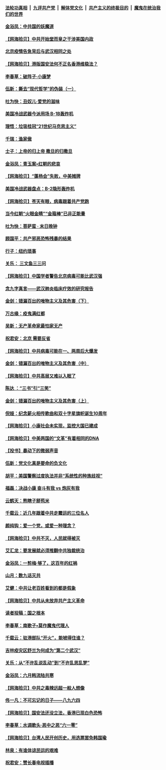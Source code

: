 ####  [法轮功真相](../../../../basic/blob/master/README.md?t=06250931) &nbsp;|&nbsp; [九评共产党](../../../../9ping.md/blob/master/README.md?t=06250931) &nbsp;|&nbsp; [解体党文化](../../../../jtdwh.md/blob/master/README.md?t=06250931)  &nbsp;|&nbsp; [共产主义的终极目的](../../../../gczydzjmd.md/blob/master/README.md?t=06250931) &nbsp;|&nbsp; [魔鬼在统治我们的世界](../../../../mgztzwmdsj.md/blob/master/README.md?t=06250931) 

#### [金浴凤：中共国的妖魔道](../pages/nsc993/n12208163.md?t=06250931) 

#### [【网海拾贝】中共开始堂而皇之干涉美国内政](../pages/nsc993/n12205646.md?t=06250931) 

#### [北京疫情告急背后与武汉相同之处](../pages/nsc993/n12201610.md?t=06250931) 

#### [【网海拾贝】港版国安法何不正名香港维稳法？](../pages/nsc993/n12203675.md?t=06250931) 

#### [李春草：破阵子·小康梦](../pages/nsc993/n12202996.md?t=06250931) 

#### [伍新：撕去“现代哲学”的伪装（一）](../pages/nsc993/n12202666.md?t=06250931) 

#### [吐为快：丑奴儿·爱党的滋味](../pages/nsc993/n12202630.md?t=06250931) 

#### [美国冷战武器今派用场 B-1B轰炸机](../pages/nsc993/n12202368.md?t=06250931) 

#### [理悟：垃圾桂冠“21世纪马克思主义”](../pages/nsc993/n12201220.md?t=06250931) 

#### [千瑞：渔家傲](../pages/nsc993/n12201174.md?t=06250931) 

#### [士子：上帝的归上帝 撒旦的归撒旦](../pages/nsc993/n12199902.md?t=06250931) 

#### [金浴凤：青玉案•红朝的悲哀](../pages/nsc993/n12199650.md?t=06250931) 

#### [【网海拾贝】“蓬杨会”失败，中美摊牌](../pages/nsc993/n12199598.md?t=06250931) 

#### [美国冷战武器盘点：B-2隐形轰炸机](../pages/nsc993/n12199226.md?t=06250931) 

#### [【网海拾贝】苍天有眼，病毒跟着共产党跑](../pages/nsc993/n12197648.md?t=06250931) 

#### [当今红朝“火眼金睛”“金箍棒”已非正能量](../pages/nsc993/n12196834.md?t=06250931) 

#### [吐为快：菩萨蛮 · 末日晚钟](../pages/nsc993/n12196689.md?t=06250931) 

#### [顾国平：共产邪恶恐怖残暴的结果](../pages/nsc993/n12195238.md?t=06250931) 

#### [行子：纽约琐事](../pages/nsc993/n12194752.md?t=06250931) 

#### [关乐： 三文鱼三三问](../pages/nsc993/n12194626.md?t=06250931) 

#### [【网海拾贝】中国学者警告北京病毒可能比武汉强](../pages/nsc993/n12193964.md?t=06250931) 

#### [念九字真言——武汉肺炎临床疗效的研究报告](../pages/nsc993/n12190804.md?t=06250931) 

#### [金剑：错漏百出的唯物主义及其危害（下）](../pages/nsc993/n12191909.md?t=06250931) 

#### [万古缘：疫鬼满红都](../pages/nsc993/n12191847.md?t=06250931) 

#### [吴新：无产革命家最怕家无产](../pages/nsc993/n12191806.md?t=06250931) 

#### [祝君安：北京 需要反省](../pages/nsc993/n12191766.md?t=06250931) 

#### [【网海拾贝】中共病毒可能在一、两周后大爆发](../pages/nsc993/n12190517.md?t=06250931) 

#### [金剑：错漏百出的唯物主义及其危害（中）](../pages/nsc993/n12188778.md?t=06250931) 

#### [【网海拾贝】中共高层又难以入眠了](../pages/nsc993/n12188425.md?t=06250931) 

#### [陈达 ：“三书”引“三笑”](../pages/nsc993/n12187929.md?t=06250931) 

#### [金剑：错漏百出的唯物主义及其危害（上）](../pages/nsc993/n12186502.md?t=06250931) 

#### [倪娅：纪念薪火相传歌曲和双十字星旗帜诞生10周年](../pages/nsc993/n12186439.md?t=06250931) 

#### [【网海拾贝】小康社会未实现，监控大国已建成](../pages/nsc993/n12185468.md?t=06250931) 

#### [【网海拾贝】中美两国的“文革”有着相同的DNA](../pages/nsc993/n12184487.md?t=06250931) 

#### [【投书】暴动下的微弱声音](../pages/nsc993/n12183493.md?t=06250931) 

#### [伍新：党文化真是要命的负文化](../pages/nsc993/n12182742.md?t=06250931) 

#### [胡平：美国警察过度执法并非“系统性的种族歧视”](../pages/nsc993/n12182713.md?t=06250931) 

#### [福磊：决战小康 奋斗有我 vs 炮灰有我](../pages/nsc993/n12182693.md?t=06250931) 

#### [云鹤天：熊瞎子掰苞米](../pages/nsc993/n12182680.md?t=06250931) 

#### [千载云：近几年跟着中共走霉运的三位名人](../pages/nsc993/n12182649.md?t=06250931) 

#### [颜纯钩：爱一个党，或爱一种理念？](../pages/nsc993/n12182640.md?t=06250931) 

#### [【网海拾贝】中共不灭，人民就得被灭](../pages/nsc993/n12180698.md?t=06250931) 

#### [艾汇龙：要发展就必须推翻中共独裁统治](../pages/nsc993/n12180647.md?t=06250931) 

#### [金浴凤：一剪梅·够了，这百年的红祸](../pages/nsc993/n12180002.md?t=06250931) 

#### [山月：数九话灭共](../pages/nsc993/n12179940.md?t=06250931) 

#### [艾健：中共让老百姓看到的都是假象](../pages/nsc993/n12179778.md?t=06250931) 

#### [【网海拾贝】中共从未放弃共产主义革命](../pages/nsc993/n12176687.md?t=06250931) 

#### [读者投稿：国之根本](../pages/nsc993/n12176662.md?t=06250931) 

#### [李春草：南歌子•莫作魔鬼代理人](../pages/nsc993/n12176610.md?t=06250931) 

#### [千载云：驻港部队“开火”，能唬得住谁？](../pages/nsc993/n12176028.md?t=06250931) 

#### [吉林疫灾区舒兰为何成为“第二个武汉”](../pages/nsc993/n12172816.md?t=06250931) 

#### [关乐：从“不许乱说乱动”到“不许乱思乱梦”](../pages/nsc993/n12174760.md?t=06250931) 

#### [金浴凤：六月韩流陆共寒](../pages/nsc993/n12174739.md?t=06250931) 

#### [【网海拾贝】中共之毒辣远超一般人想像](../pages/nsc993/n12174574.md?t=06250931) 

#### [佟一凡：不可忘记的日子——八九六四](../pages/nsc993/n12174371.md?t=06250931) 

#### [【网海拾贝】国安法还没立法，香港已现白色恐怖](../pages/nsc993/n12172467.md?t=06250931) 

#### [李春草：水调歌头·恶中之恶“六一零”](../pages/nsc993/n12171662.md?t=06250931) 

#### [【网海拾贝】台湾人民开创历史，用选票罢免韩国瑜](../pages/nsc993/n12169412.md?t=06250931) 

#### [林泉：有谁体谅民运的艰难](../pages/nsc993/n12169204.md?t=06250931) 

#### [祝君安：赞长春电视插播](../pages/nsc993/n12168998.md?t=06250931) 

